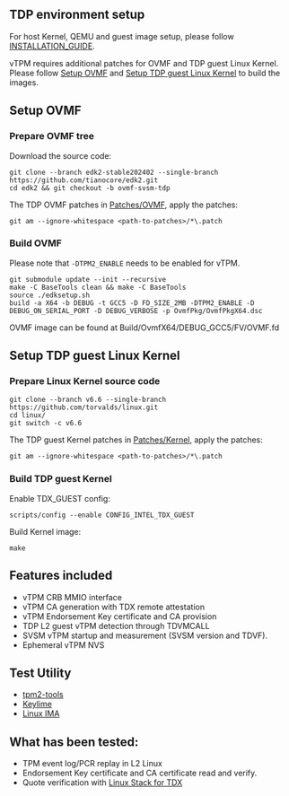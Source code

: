 ## TDP environment setup

For host Kernel, QEMU and guest image setup, please follow [INSTALLATION_GUIDE](https://github.com/intel-staging/td-partitioning-svsm/blob/svsm-tdp-patches/INSTALLATION_GUIDE.md).

vTPM requires additional patches for OVMF and TDP guest Linux Kernel. Please follow [Setup OVMF](#Setup-OVMF) and [Setup TDP guest Linux Kernel](#Setup-TDP-guest-Linux-Kernel) to build the images.

## Setup OVMF

### Prepare OVMF tree

Download the source code:

```
git clone --branch edk2-stable202402 --single-branch https://github.com/tianocore/edk2.git
cd edk2 && git checkout -b ovmf-svsm-tdp
```

The TDP OVMF patches in [Patches/OVMF](Patches/OVMF), apply the patches:
```
git am --ignore-whitespace <path-to-patches>/*\.patch
```

### Build OVMF

Please note that `-DTPM2_ENABLE` needs to be enabled for vTPM.

```
git submodule update --init --recursive
make -C BaseTools clean && make -C BaseTools
source ./edksetup.sh
build -a X64 -b DEBUG -t GCC5 -D FD_SIZE_2MB -DTPM2_ENABLE -D DEBUG_ON_SERIAL_PORT -D DEBUG_VERBOSE -p OvmfPkg/OvmfPkgX64.dsc
```

OVMF image can be found at Build/OvmfX64/DEBUG_GCC5/FV/OVMF.fd

## Setup TDP guest Linux Kernel

### Prepare Linux Kernel source code

```
git clone --branch v6.6 --single-branch https://github.com/torvalds/linux.git
cd linux/
git switch -c v6.6
```

The TDP guest Kernel patches in [Patches/Kernel](Patches/Kernel), apply the patches:

```
git am --ignore-whitespace <path-to-patches>/*\.patch
```

### Build TDP guest Kernel

Enable TDX_GUEST config:

```
scripts/config --enable CONFIG_INTEL_TDX_GUEST
```

Build Kernel image:

```
make
```

## Features included
 - vTPM CRB MMIO interface
 - vTPM CA generation with TDX remote attestation
 - vTPM Endorsement Key certificate and CA provision
 - TDP L2 guest vTPM detection through TDVMCALL
 - SVSM vTPM startup and measurement (SVSM version and TDVF).
 - Ephemeral vTPM NVS

## Test Utility
 - [tpm2-tools](https://tpm2-tools.readthedocs.io/en/latest/INSTALL/)
 - [Keylime](https://github.com/keylime/rust-keylime)
 - [Linux IMA](https://www.redhat.com/en/blog/how-use-linux-kernels-integrity-measurement-architecture)

## What has been tested:
 - TPM event log/PCR replay in L2 Linux
 - Endorsement Key certificate and CA certificate read and verify.
 - Quote verification with [Linux Stack for TDX](https://www.intel.com/content/www/us/en/content-details/783067/whitepaper-linux-stacks-for-intel-trust-domain-extension-1-0.html)

